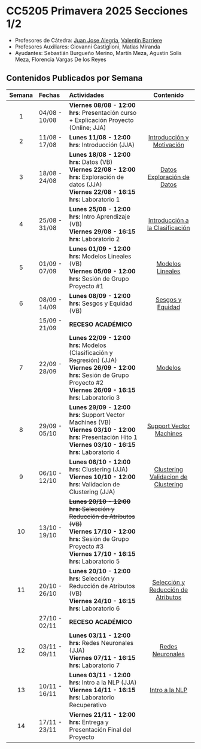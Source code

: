 # CC5205 Primavera 2025 Secciones 1/2

- Profesores de Cátedra: [Juan Jose Alegria](https://dcc.uchile.cl/pregrado/academico/juan-alegria), [Valentin Barriere](https://dcc.uchile.cl/pregrado/academico/valentin-barriere)
- Profesores Auxiliares: Giovanni Castiglioni, Matias Miranda
- Ayudantes: Sebastián Burgueño Merino, Martín Meza, Agustin Solis Meza, Florencia Vargas De los Reyes

## Contenidos Publicados por Semana

| Semana | Fechas        | Actividades                                                                                                                                                                                |                                                                 Contenido                                                                  |
| :----: | :------------ | :----------------------------------------------------------------------------------------------------------------------------------------------------------------------------------------- | :----------------------------------------------------------------------------------------------------------------------------------------: |
|   1    | 04/08 - 10/08 | **Viernes 08/08 - 12:00 hrs**: Presentación curso + Explicación Proyecto (Online; JJA)                                                                                                     |                                                                                                                                            |
|   2    | 11/08 - 17/08 | **Lunes 11/08 - 12:00 hrs**: Introducción (JJA) <br/>                                                                                                                                      |              [Introducción y Motivación](https://drive.google.com/file/d/1U_IMPZU535o6L5Wn5gKeieKPF_5XZNVt/view?usp=sharing)               |
|   3    | 18/08 - 24/08 | **Lunes 18/08 - 12:00 hrs:** Datos (VB) <br/> **Viernes 22/08 - 12:00 hrs:** Exploración de datos (JJA) <br/> **Viernes 22/08 - 16:15 hrs:** Laboratorio 1                                 | [Datos](https://valbarriere.github.io/minerias/2_datos/) </br> [Exploración de Datos](https://docs.google.com/presentation/d/15Tiz9hvavn5n0T3rtWowvXrD30N0JA_H/edit?usp=sharing&ouid=105253079568453970239&rtpof=true&sd=true) |
|   4    | 25/08 - 31/08 | **Lunes 25/08 - 12:00 hrs:** Intro Aprendizaje (VB) <br/> **Viernes 29/08 - 16:15 hrs:** Laboratorio 2                    |                           [Introducción a la Clasificación](https://valbarriere.github.io/minerias/4_intro_sl/)                            |
|   5    | 01/09 - 07/09 | **Lunes 01/09 - 12:00 hrs:** Modelos Lineales (VB) <br/> **Viernes 05/09 - 12:00 hrs:** Sesión de Grupo Proyecto #1                                                                       |                                 [Modelos Lineales](https://valbarriere.github.io/minerias/6_modelos_lin/)                                  |
|   6    | 08/09 - 14/09 | **Lunes 08/09 - 12:00 hrs:** Sesgos y Equidad (VB)                                                                                                                                         |                                    [Sesgos y Equidad](https://valbarriere.github.io/minerias/5_biases/)                                    |
|        | 15/09 - 21/09 | **RECESO ACADÉMICO**                                                                                                                                                                       |                                                                                                                                            |
|   7    | 22/09 - 28/09 | **Lunes 22/09 - 12:00 hrs:** Modelos (Clasificación y Regresión) (JJA) <br/> **Viernes 26/09 - 12:00 hrs:** Sesión de Grupo Proyecto #2 <br/> **Viernes 26/09 - 16:15 hrs:** Laboratorio 3 |                                    [Modelos](https://docs.google.com/presentation/d/1ZwXjLIITUdRulUTwKrQRyMhX9VLwpkdG/edit?slide=id.p1#slide=id.p1)                                     |
|   8    | 29/09 - 05/10 | **Lunes 29/09 - 12:00 hrs:** Support Vector Machines (VB) <br/> **Viernes 03/10 - 12:00 hrs:** Presentación Hito 1 <br/> **Viernes 03/10 - 16:15 hrs:** Laboratorio 4                      |                                  [Support Vector Machines](https://valbarriere.github.io/minerias/8_svm/)                                  |
|   9    | 06/10 - 12/10 | **Lunes 06/10 - 12:00 hrs:** Clustering (JJA) <br/> **Viernes 10/10 - 12:00 hrs:** Validacion de Clustering (JJA)                                                                          |                 [Clustering](https://docs.google.com/presentation/d/1FHe-abYqbuMH9V1SKaVfkozzDAIvjvMI/edit?usp=sharing&ouid=105253079568453970239&rtpof=true&sd=true) <br/> [Validacion de Clustering](https://docs.google.com/presentation/d/1T96jGSA3SdSsKLZbhx29W4XAsi4AfFEe_cgNKFNqGEM/edit?usp=sharing)                 |
|   10   | 13/10 - 19/10 | ~~**Lunes 20/10 - 12:00 hrs:** Selección y Reducción de Atributos (VB)~~ <br/> **Viernes 17/10 - 12:00 hrs:** Sesión de Grupo Proyecto #3 <br/> **Viernes 17/10 - 16:15 hrs:** Laboratorio 5   |                                       |
|   11   | 20/10 - 26/10 | **Lunes 20/10 - 12:00 hrs:** Selección y Reducción de Atributos (VB) <br/> **Viernes 24/10 - 16:15 hrs:** Laboratorio 6                                                                                     |                                 [Selección y Reducción de Atributos](https://valbarriere.github.io/minerias/10_reduccion_atributos/)                                           |
|        | 27/10 - 02/11 | **RECESO ACADÉMICO**                                                                                                                                                                       |                                                                                                                                            |
|   12   | 03/11 - 09/11 | **Lunes 03/11 - 12:00 hrs:** Redes Neuronales (JJA)  <br/> **Viernes 07/11 - 16:15 hrs:** Laboratorio 7                                                                                                                                       |                                        [Redes Neuronales](https://valbarriere.github.io/minerias/11_nn/)                                   |
|   13   | 10/11 - 16/11 | **Lunes 03/11 - 12:00 hrs:** Intro a la NLP (JJA)  <br/> **Viernes 14/11 - 16:15 hrs:** Laboratorio Recuperativo                                                                                                                                    |                                                                                                                                     [Intro a la NLP](https://valbarriere.github.io/minerias/12_nlp/)        |
|   14   | 17/11 - 23/11 | **Viernes 21/11 - 12:00 hrs:** Entrega y Presentación Final del Proyecto                                                                                                                   |                                                                                                                                            |
